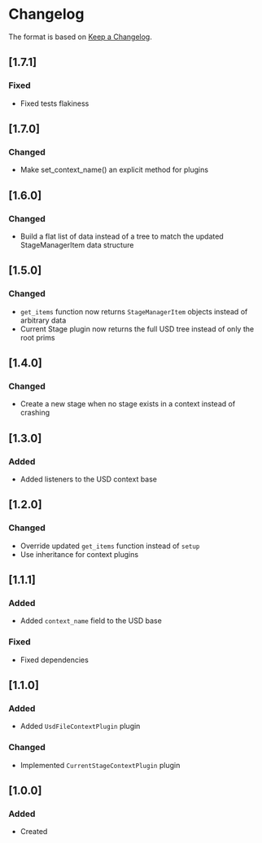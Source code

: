 # Changelog
The format is based on [Keep a Changelog](https://keepachangelog.com/en/1.0.0/).

## [1.7.1]
### Fixed
- Fixed tests flakiness

## [1.7.0]
### Changed
- Make set_context_name() an explicit method for plugins

## [1.6.0]
### Changed
- Build a flat list of data instead of a tree to match the updated StageManagerItem data structure

## [1.5.0]
### Changed
- `get_items` function now returns `StageManagerItem` objects instead of arbitrary data
- Current Stage plugin now returns the full USD tree instead of only the root prims

## [1.4.0]
### Changed
- Create a new stage when no stage exists in a context instead of crashing

## [1.3.0]
### Added
- Added listeners to the USD context base

## [1.2.0]
### Changed
- Override updated `get_items` function instead of `setup`
- Use inheritance for context plugins

## [1.1.1]
### Added
- Added `context_name` field to the USD base

### Fixed
- Fixed dependencies

## [1.1.0]
### Added
- Added `UsdFileContextPlugin` plugin

### Changed
- Implemented `CurrentStageContextPlugin` plugin

## [1.0.0]
### Added
- Created
